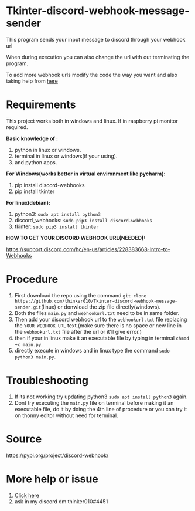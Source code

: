 # Tkinter-discord-webhook-message-sender
This program sends your input message to discord through your webhook url

When during execution you can also change the url with out terminating the program.

To add more webhook urls modify the code the way you want and also taking help from [here](https://pypi.org/project/discord-webhook/)

# Requirements
This project works both in windows and linux.
If in raspberry pi monitor required.

**Basic knowledge of :**
  1. python in linux or windows.
  2. terminal in linux or windows(if your using).
  3. and python apps.

**For Windows(works better in virtual environment like pycharm):**
  1. pip install discord-webhooks
  2. pip install tkinter
 
**For linux(debian):**
  1. python3: `sudo apt install python3`
  2. discord_webhooks: `sudo pip3 install discord-webhooks`
  3. tkinter: `sudo pip3 install tkinter`
  
  **HOW TO GET YOUR DISCORD WEBHOOK URL(NEEDED):**

https://support.discord.com/hc/en-us/articles/228383668-Intro-to-Webhooks

# Procedure
  1. First download the repo using the command `git clone https://github.com/thinker010/Tkinter-discord-webhook-message-sender.git`(linux) or donwload the zip file directly(windows).
  2. Both the files `main.py` and `webhookurl.txt` need to be in same folder.
  3. Then add your discord webhook url to the `webhookurl.txt` file replacing the `YOUR WEBHOOK URL` text.(make sure there is no space or new line in the `webhookurl.txt` file after the url or it'll give error.)
  4. then if your in linux make it an executable file by typing in terminal `chmod +x main.py`.
  5. directly execute in windows and in linux type the command `sudo python3 main.py`.
  # Troubleshooting
1. If its not working try updating python3 `sudo apt install python3` again.
2. Dont try executing the `main.py` file on terminal before making it an executable file, do it by doing the 4th line of procedure or you can try it on thonny editor without need for terminal.
  
  # Source
  https://pypi.org/project/discord-webhook/
  
  # More help or issue
1. [Click here](https://github.com/thinker010/Tkinter-discord-webhook-message-sender/issues)
2. ask in my discord dm thinker010#4451
